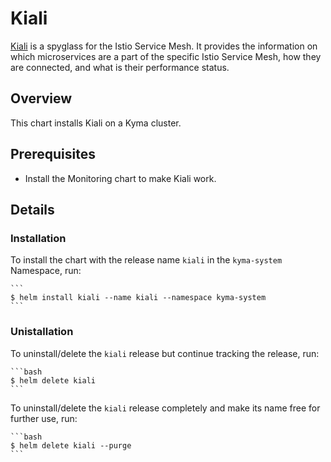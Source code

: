 # Kiali

[Kiali](http://kiali.io) is a spyglass for the Istio Service Mesh. It provides the information on which microservices are a part of the specific Istio Service Mesh, how they are connected, and what is their performance status.

## Overview

This chart installs Kiali on a Kyma cluster.

## Prerequisites

- Install the Monitoring chart to make Kiali work.

## Details

### Installation

To install the chart with the release name `kiali` in the `kyma-system` Namespace, run:

    ```
    $ helm install kiali --name kiali --namespace kyma-system
    ```

### Unistallation

To uninstall/delete the `kiali` release but continue tracking the release, run:

    ```bash
    $ helm delete kiali
    ```

To uninstall/delete the `kiali` release completely and make its name free for further use, run:

    ```bash
    $ helm delete kiali --purge
    ```
